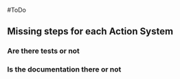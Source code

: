 #ToDo

## Missing steps for each Action System

### Are there tests or not

### Is the documentation there or not

##